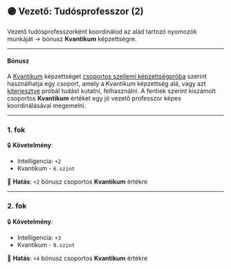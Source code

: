 ## 🟣 Vezető: Tudósprofesszor (2)

Vezető tudósprofesszorként koordinálod az alád tartozó nyomozók munkáját → bónusz **Kvantikum** képzettségre.

---
#### Bónusz

A [Kvantikum](../kepzettsegek.szekunder/kvantikum.md) képzettséget [csoportos szellemi képzettségpróba](../037_csoportos_kepzettsegproba.md#%EF%B8%8F-2-csoportos-szellemi-k%C3%A9pzetts%C3%A9gpr%C3%B3ba) szerint használhatja egy csoport, amely a Kvantikum képzettség alá, vagy azt [kiterjesztve](../kepzettsegek.szekunder/lexikum.md#norm%C3%A1l-kiterjeszt%C3%A9s) próbál tudást kutatni, felhasználni. A fentiek szerint kiszámolt csoportos **Kvantikum** értéket egy jó vezető professzor képes koordinálásával megemelni.

---
### 1. fok

🔒 **Követelmény**:
- Intelligencia: `+2`
- Kvantikum - `6.szint`

🌟 **Hatás**: `+2` bónusz csoportos **Kvantikum** értékre

---
### 2. fok

🔒 **Követelmény**:
- Intelligencia: `+3`
- Kvantikum - `9.szint`

🌟 **Hatás**: `+4` bónusz csoportos **Kvantikum** értékre

<br />

